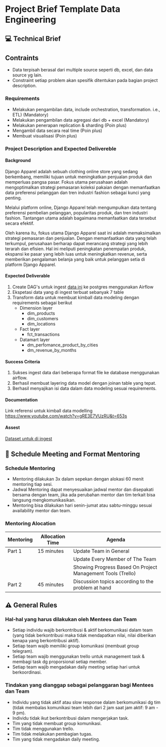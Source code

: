 # Project Brief Template Data Engineering

## 💻 Technical Brief

## Contraints

- Data terpisah berasal dari multiple source seperti db, excel, dan data source yg lain.
- Constraint setiap problem akan spesifik ditentukan pada bagian project description.

### Requirements

- Melakukan pengambilan data, include orchestration, transformation. i.e., ETL) (Mandatory)
- Melakukan pengambilan data agregasi dari db + excel (Mandatory)
- Melakukan penerapan replication & sharding (Poin plus)
- Mengambil data secara real time (Poin plus)
- Membuat visualisasi (Poin plus)

### Project Description and Expected Delivereble

#### Background

Django Apparel adalah sebuah clothing online store yang sedang berkembang, memiliki tujuan untuk meningkatkan penjualan produk dan memperluas pangsa pasar. Fokus utama perusahaan adalah mengoptimalkan strategi pemasaran koleksi pakaian dengan memanfaatkan data preferensi pelanggan dan tren industri fashion sebagai kunci yang penting.

Melalui platform online, Django Apparel telah mengumpulkan data tentang preferensi pembelian pelanggan, popularitas produk, dan tren industri fashion. Tantangan utama adalah bagaimana memanfaatkan data tersebut secara efektif.

Oleh karena itu, fokus utama Django Apparel saat ini adalah memaksimalkan strategi pemasaran dan penjualan. Dengan memanfaatkan data yang telah terkumpul, perusahaan berharap dapat merancang strategi yang lebih terarah dan efisien. Hal ini meliputi peningkatan penempatan produk, ekspansi ke pasar yang lebih luas untuk meningkatkan revenue, serta memberikan pengalaman belanja yang baik untuk pelanggan setia di platform Django Apparel.

#### Expected Deliverable

1. Create DAG's untuk ingest [data ini](/dataset/) ke postgres menggunakan Airflow
2. Ekspetasi data yang di ingest terbuat sebanyak 7 table
3. Transform data untuk membuat kimball data modeling dengan requirements sebagai berikut
    - Dimension layer
        - dim_products
        - dim_customers
        - dim_locations
    - Fact layer
        - fct_transactions
    - Datamart layer
        - dm_perfomance_product_by_cities
        - dm_revenue_by_months

#### Success Criteria

1. Sukses ingest data dari beberapa format file ke database menggunakan airflow.
2. Berhasil membuat layering data model dengan joinan table yang tepat.
3. Berhasil menyajikan isi data dalam data modeling sesuai requirements.

#### Documentation

Link referensi untuk kimball data modelling https://www.youtube.com/watch?v=gRE3E7VUzRU&t=653s

#### Assest

[Dataset untuk di ingest](/dataset/)

## 📆 Schedule Meeting and Format Mentoring

### Schedule Mentoring

- Mentoring dilakukan 3x dalam sepekan dengan alokasi 60 menit mentoring tiap sesi.
- Jadwal Mentoring dapat menyesuaikan jadwal mentor dan disepakati bersama dengan team, jika ada perubahan mentor dan tim terkait bisa langsung mengkomunikasikan.
- Mentoring bisa dilakukan hari senin-jumat atau sabtu-minggu sesuai availability mentor dan team.

### Mentoring Alocation

| Mentoring | Allocation Time | Agenda                                                      |
| --------- | --------------- | ----------------------------------------------------------- |
| Part 1    | 15 minutes      | Update Team in General                                      |
|           |                 | Update Every Member of The Team                             |
|           |                 | Showing Progress Based On Project Management Tools (Trello) |
| Part 2    | 45 minutes      | Discussion topics according to the problem at hand          |

## ⚠️ General Rules

### Hal-hal yang harus dilakukan oleh Mentees dan Team

- Setiap individu wajib berkontribusi & aktif berkomunikasi dalam team (yang tidak berkontribusi maka tidak mendapatkan nilai, nilai diberikan kenapa yang berkontribusi aktif).
- Setiap team wajib memiliki group komunikasi (membuat group telegram).
- Setiap team wajib menggunakan trello untuk management task & membagi task dg proporsional setiap member.
- Setiap team wajib mengadakan daily meeting setiap hari untuk berkoordinasi.

### Tindakan yang dianggap sebagai pelanggaran bagi Mentees dan Team

- Individu yang tidak aktif atau slow response dalam berkomunikasi dg tim (tidak membalas komunikasi team lebih dari 2 jam saat jam aktif: 9 am - 9 pm).
- Individu tidak ikut berkontribusi dalam mengerjakan task.
- Tim yang tidak membuat group komunikasi.
- Tim tidak menggunakan trello.
- Tim tidak melakukan pembagian tugas.
- Tim yang tidak mengadakan daily meeting.
